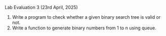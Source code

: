 Lab Evaluation 3 (23rd April, 2025)

1. Write a program to check whether a given binary search tree is valid or not.
2. Write a function to generate binary numbers from 1 to n using queue.


